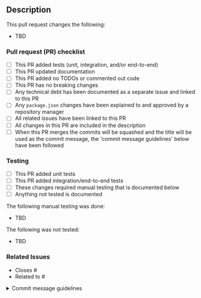## Description

This pull request changes the following:

* TBD

### Pull request (PR) checklist

- [ ] This PR added tests (unit, integration, and/or end-to-end)
- [ ] This PR updated documentation
- [ ] This PR added no TODOs or commented out code
- [ ] This PR has no breaking changes
- [ ] Any technical debt has been documented as a separate issue and linked to this PR
- [ ] Any `package.json` changes have been explained to and approved by a repository manager
- [ ] All related issues have been linked to this PR
- [ ] All changes in this PR are included in the description
- [ ] When this PR merges the commits will be squashed and the title will be used as the commit message, the 'commit message guidelines' below have been followed

### Testing

- [ ] This PR added unit tests
- [ ] This PR added integration/end-to-end tests
- [ ] These changes required manual testing that is documented below
- [ ] Anything not tested is documented

The following manual testing was done:

* TBD

The following was not tested:

* TBD

### Related Issues

* Closes #
* Related to #

<details>
<summary>
Commit message guidelines
</summary>
We use 'Conventional Commits' to ensure that our commit messages are easy to read, follow a consistent format, and for automated release note generation. Please follow the guidelines below when writing your commit messages:

1. BREAKING CHANGE: a commit that has a footer BREAKING CHANGE:, or appends a ! after the type/scope, introduces a breaking API change (correlating with MAJOR in Semantic Versioning). A BREAKING CHANGE can be part of commits of any type.  NOTE: currently breaking changes will only bump the MAJOR version.
2. The title is prefixed with one of the following:

| Prefix    | Description                                         | Semantic Version Update | Captured in Release Notes |
|-----------|-----------------------------------------------------|-------------------------|---------------------------|
| feat:     | a new feature                                       | MINOR                   | Yes                       |
| fix:      | a bug fix                                           | PATCH                   | Yes                       |
| perf:     | performance                                         | PATCH                   | Yes                       |
| refactor: | code change that isn't feature or fix               | none                    | No                        |
| test:     | adding missing tests                                | none                    | No                        |
| docs:     | changes to documentation                            | none                    | No                        |
| build:    | changes to build process                            | none                    | No                        |
| ci:       | changes to CI configuration                         | none                    | No                        |
| style:    | formatting, missing semi-colons, etc                | none                    | No                        |
| chore:    | updating grunt tasks etc; no production code change | none                    | No                        |

</details>
